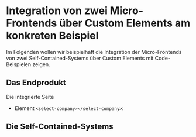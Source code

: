 # Integration von zwei Micro-Frontends über Custom Elements am konkreten Beispiel
Im Folgenden wollen wir beispielhaft die Integration der Micro-Frontends von zwei Self-Contained-Systems über Custom Elements mit Code-Beispielen zeigen.
## Das Endprodukt
Die integrierte Seite 


* Element `<select-company></select-company>`: 
## Die Self-Contained-Systems

<!--stackedit_data:
eyJoaXN0b3J5IjpbMjA1MDAzNjA2NCwtMTI4MzUzNzEwLC04OT
IyMTA5MV19
-->